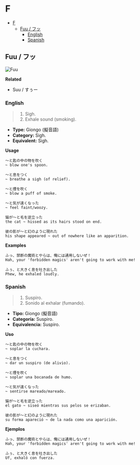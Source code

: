 # F

- [F](#f)
  - [Fuu / フッ](#fuu--フッ)
    - [English](#english)
    - [Spanish](#spanish)

## Fuu / フッ

![Fuu](https://i.pinimg.com/564x/3d/75/14/3d75140b8d4805b287061f230378b3a7.jpg)

**Related**
- Suu / すぅー

### English

> 1. Sigh.
> 2. Exhale sound (smoking).

- **Type:** Giongo (擬音語)
- **Category:** Sigh.
- **Equivalent:** Sigh.

**Usage**

```
〜と匙の中の物を吹く
~ blow one's spoon.

〜と息をつく
~ breathe a sigh (of relief).

〜と煙を吹く
~ blow a puff of smoke.

〜と気が遠くなった
~ feel faint/woozy.

猫が〜と毛を逆立った
the cat ~ hissed as its hairs stood on end.

彼の影が〜と幻のように現れた
his shape appeared ~ out of nowhere like an apparition.
```

**Examples**

```
ふっ、禁断の魔術とやらは、俺には通用しないぜ！
Hah, your 'forbidden magics' aren't going to work with me!

ふぅ、と大きく息を吐き出した
Phew, he exhaled loudly.
```

### Spanish

> 1. Suspiro.
> 2. Sonido al exhalar (fumando).

- **Tipo:** Giongo (擬音語)
- **Categoría:** Suspiro.
- **Equivalencia:** Suspiro.

**Uso**

```
〜と匙の中の物を吹く
~ soplar la cuchara.

〜と息をつく
~ dar un suspiro (de alivio).

〜と煙を吹く
~ soplar una bocanada de humo.

〜と気が遠くなった
~ sentirse mareado/mareado.

猫が〜と毛を逆立った
el gato ~ siseó mientras sus pelos se erizaban.

彼の影が〜と幻のように現れた
su forma apareció ~ de la nada como una aparición.
```

**Ejemplos**

```
ふっ、禁断の魔術とやらは、俺には通用しないぜ！
Hah, your 'forbidden magics' aren't going to work with me!

ふぅ、と大きく息を吐き出した
Uf, exhaló con fuerza.
```
